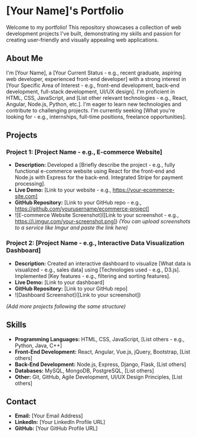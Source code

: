 # [Your Name]'s Portfolio

Welcome to my portfolio! This repository showcases a collection of web development projects I've built, demonstrating my skills and passion for creating user-friendly and visually appealing web applications.

## About Me

I'm [Your Name], a [Your Current Status - e.g., recent graduate, aspiring web developer, experienced front-end developer] with a strong interest in [Your Specific Area of Interest - e.g., front-end development, back-end development, full-stack development, UI/UX design]. I'm proficient in HTML, CSS, JavaScript, and [List other relevant technologies - e.g., React, Angular, Node.js, Python, etc.]. I'm eager to learn new technologies and contribute to challenging projects. I'm currently seeking [What you're looking for - e.g., internships, full-time positions, freelance opportunities].

## Projects

### Project 1: [Project Name - e.g., E-commerce Website]

* **Description:** Developed a [Briefly describe the project - e.g., fully functional e-commerce website using React for the front-end and Node.js with Express for the back-end. Integrated Stripe for payment processing].
* **Live Demo:** [Link to your website - e.g., https://your-ecommerce-site.com]
* **GitHub Repository:** [Link to your GitHub repo - e.g., https://github.com/yourusername/ecommerce-project]
* ![E-commerce Website Screenshot]([Link to your screenshot - e.g., https://i.imgur.com/your-screenshot.png]) *(You can upload screenshots to a service like Imgur and paste the link here)*

### Project 2: [Project Name - e.g., Interactive Data Visualization Dashboard]

* **Description:** Created an interactive dashboard to visualize [What data is visualized - e.g., sales data] using [Technologies used - e.g., D3.js]. Implemented [Key features - e.g., filtering and sorting features].
* **Live Demo:** [Link to your dashboard]
* **GitHub Repository:** [Link to your GitHub repo]
* ![Dashboard Screenshot]([Link to your screenshot])

*(Add more projects following the same structure)*

## Skills

* **Programming Languages:** HTML, CSS, JavaScript, [List others - e.g., Python, Java, C++]
* **Front-End Development:** React, Angular, Vue.js, jQuery, Bootstrap, [List others]
* **Back-End Development:** Node.js, Express, Django, Flask, [List others]
* **Databases:** MySQL, MongoDB, PostgreSQL, [List others]
* **Other:** Git, GitHub, Agile Development, UI/UX Design Principles, [List others]

## Contact

* **Email:** [Your Email Address]
* **LinkedIn:** [Your LinkedIn Profile URL]
* **GitHub:** [Your GitHub Profile URL]
